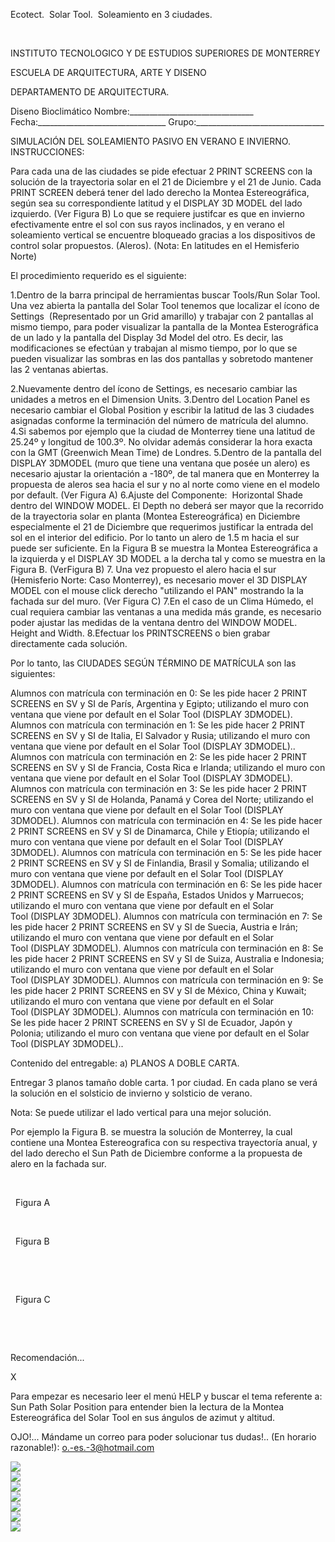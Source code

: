 

Ecotect.  Solar Tool.  Soleamiento en 3 ciudades.




 




 INSTITUTO TECNOLOGICO Y DE ESTUDIOS SUPERIORES DE MONTERREY 

ESCUELA DE ARQUITECTURA, ARTE Y DISENO 

DEPARTAMENTO DE ARQUITECTURA.


Diseno Bioclimático
Nombre:_______________________________ 
Fecha:________________________________ 
Grupo:________________________________ 

SIMULACIÓN DEL SOLEAMIENTO PASIVO EN VERANO E INVIERNO. 
INSTRUCCIONES: 
 
Para cada una de las ciudades se pide efectuar 2 PRINT SCREENS con la solución de la trayectoria solar en el 21 de Diciembre y el 21 de Junio. Cada PRINT SCREEN deberá tener del lado derecho la Montea Estereográfica, según sea su correspondiente latitud y el DISPLAY 3D MODEL del lado izquierdo. (Ver Figura B) 
Lo que se requiere justifcar es que en invierno efectivamente entre el sol con sus rayos inclinados, y en verano el soleamiento vertical se encuentre bloqueado gracias a los dispositivos de control solar propuestos. (Aleros). (Nota: En latitudes en el Hemisferio Norte) 

El procedimiento requerido es el siguiente: 

1.Dentro de la barra principal de herramientas buscar Tools/Run Solar Tool. Una vez abierta la pantalla del Solar Tool tenemos que localizar el ícono de Settings  (Representado por un Grid amarillo) y trabajar con 2 pantallas al mismo tiempo, para poder visualizar la pantalla de la Montea Esterográfica de un lado y la pantalla del Display 3d Model del otro. Es decir, las modificaciones se efectúan y trabajan al mismo tiempo, por lo que se pueden visualizar las sombras en las dos pantallas y sobretodo mantener las 2 ventanas abiertas. 

2.Nuevamente dentro del ícono de Settings, es necesario cambiar las unidades a metros en el Dimension Units. 
3.Dentro del Location Panel es necesario cambiar el Global Position y escribir la latitud de las 3 ciudades asignadas conforme la terminación del número de matrícula del alumno. 
4.Si sabemos por ejemplo que la ciudad de Monterrey tiene una latitud de 25.24º y longitud de 100.3º. No olvidar además considerar la hora exacta con la GMT (Greenwich Mean Time) de Londres. 
5.Dentro de la pantalla del DISPLAY 3DMODEL (muro que tiene una ventana que posée un alero) es necesario ajustar la orientación a -180º, de tal manera que en Monterrey la propuesta de aleros sea hacia el sur y no al norte como viene en el modelo por default. (Ver Figura A) 
6.Ajuste del Componente:  Horizontal Shade dentro del WINDOW MODEL. El Depth no deberá ser mayor que la recorrido de la trayectoria solar en planta (Montea Estereográfica) en Diciembre especialmente el 21 de Diciembre que requerimos justificar la entrada del sol en el interior del edificio. Por lo tanto un alero de 1.5 m hacia el sur puede ser suficiente. En la Figura B se muestra la Montea Estereográfica a la izquierda y el DISPLAY 3D MODEL a la dercha tal y como se muestra en la Figura B. (VerFigura B) 
7. Una vez propuesto el alero hacia el sur (Hemisferio Norte: Caso Monterrey), es necesario mover el 3D DISPLAY MODEL con el mouse click derecho "utilizando el PAN" mostrando la la fachada sur del muro. (Ver Figura C) 
7.En el caso de un Clima Húmedo, el cual requiera cambiar las ventanas a una medida más grande, es necesario poder ajustar las medidas de la ventana dentro del WINDOW MODEL. Height and Width. 
8.Efectuar los PRINTSCREENS o bien grabar directamente cada solución. 

Por lo tanto, las CIUDADES SEGÚN TÉRMINO DE MATRÍCULA son las siguientes: 

Alumnos con matrícula con terminación en 0: Se les pide hacer 2 PRINT SCREENS en SV y SI de París, Argentina y Egipto; utilizando el muro con ventana que viene por default en el Solar Tool (DISPLAY 3DMODEL). 
Alumnos con matrícula con terminación en 1: Se les pide hacer 2 PRINT SCREENS en SV y SI de Italia, El Salvador y Rusia; utilizando el muro con ventana que viene por default en el Solar Tool (DISPLAY 3DMODEL).. 
Alumnos con matrícula con terminación en 2: Se les pide hacer 2 PRINT SCREENS en SV y SI de Francia, Costa Rica e Irlanda; utilizando el muro con ventana que viene por default en el Solar Tool (DISPLAY 3DMODEL). 
Alumnos con matrícula con terminación en 3: Se les pide hacer 2 PRINT SCREENS en SV y SI de Holanda, Panamá y Corea del Norte; utilizando el muro con ventana que viene por default en el Solar Tool (DISPLAY 3DMODEL). 
Alumnos con matrícula con terminación en 4: Se les pide hacer 2 PRINT SCREENS en SV y SI de Dinamarca, Chile y Etiopía; utilizando el muro con ventana que viene por default en el Solar Tool (DISPLAY 3DMODEL). 
Alumnos con matrícula con terminación en 5: Se les pide hacer 2 PRINT SCREENS en SV y SI de Finlandia, Brasil y Somalia; utilizando el muro con ventana que viene por default en el Solar Tool (DISPLAY 3DMODEL). 
Alumnos con matrícula con terminación en 6: Se les pide hacer 2 PRINT SCREENS en SV y SI de España, Estados Unidos y Marruecos; utilizando el muro con ventana que viene por default en el Solar Tool (DISPLAY 3DMODEL). 
Alumnos con matrícula con terminación en 7: Se les pide hacer 2 PRINT SCREENS en SV y SI de Suecia, Austria e Irán; utilizando el muro con ventana que viene por default en el Solar Tool (DISPLAY 3DMODEL). 
Alumnos con matrícula con terminación en 8: Se les pide hacer 2 PRINT SCREENS en SV y SI de Suiza, Australia e Indonesia; utilizando el muro con ventana que viene por default en el Solar Tool (DISPLAY 3DMODEL). 
Alumnos con matrícula con terminación en 9: Se les pide hacer 2 PRINT SCREENS en SV y SI de México, China y Kuwait; utilizando el muro con ventana que viene por default en el Solar Tool (DISPLAY 3DMODEL). 
Alumnos con matrícula con terminación en 10: Se les pide hacer 2 PRINT SCREENS en SV y SI de Ecuador, Japón y Polonia; utilizando el muro con ventana que viene por default en el Solar Tool (DISPLAY 3DMODEL).. 

Contenido del entregable: 
a) PLANOS A DOBLE CARTA. 

Entregar 3 planos tamaño doble carta. 1 por ciudad. 
En cada plano se verá la solución en el solsticio de invierno y solsticio de verano. 

Nota: Se puede utilizar el lado vertical para una mejor solución. 


Por ejemplo la Figura B. se muestra la solución de Monterrey, la cual contiene una Montea Estereografica con su respectiva trayectoría anual, y del lado derecho el Sun Path de Diciembre conforme a la propuesta de alero en la fachada sur. 


 
 

 
 Figura A 




 
 

 
 Figura B 

  


 
 

 
 Figura C 

  

 


















Recomendación...




X






 Para empezar es necesario leer el menú HELP y buscar el tema referente a: 
Sun Path Solar Position para entender bien la lectura de la Montea Estereográfica del Solar Tool en sus ángulos de azimut y altitud. 







 OJO!... 
Mándame un correo para poder solucionar tus dudas!.. (En horario razonable!): o.-es.-3@hotmail.com




<div class="mdl-grid">
<div class="mdl-cell mdl-cell--6-col mdl-typography--text-center">
<img src='./content/8/M8.66/Ecotect.9.jpg'>
</div>
<div class="mdl-cell mdl-cell--6-col mdl-typography--text-center">
<img src='./content/8/M8.66/Ecotect.5.jpg'>
</div>
<div class="mdl-cell mdl-cell--6-col mdl-typography--text-center">
<img src='./content/8/M8.66/Ecotect.3.jpg'>
</div>
<div class="mdl-cell mdl-cell--6-col mdl-typography--text-center">
<img src='./content/8/M8.66/Ecotect.4.jpg'>
</div>
<div class="mdl-cell mdl-cell--6-col mdl-typography--text-center">
<img src='./content/8/M8.66/Solucion._Ecotect.1.bmp'>
</div>
<div class="mdl-cell mdl-cell--6-col mdl-typography--text-center">
<img src='./content/8/M8.66/sugerencias.gif'>
</div>
<div class="mdl-cell mdl-cell--6-col mdl-typography--text-center">
<img src='./content/8/M8.66/email_41.gif'>
</div>
</div>